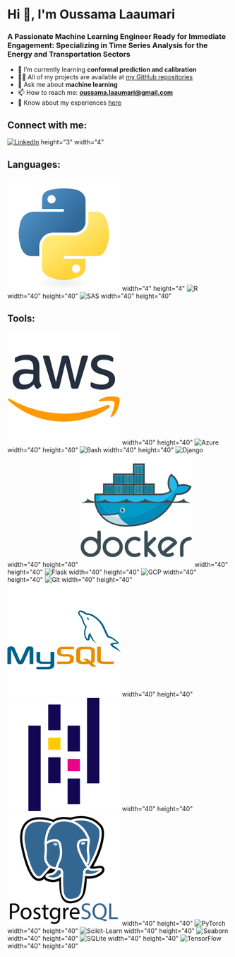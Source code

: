# Hi 👋, I'm Oussama Laaumari
### A Passionate Machine Learning Engineer Ready for Immediate Engagement: Specializing in Time Series Analysis for the Energy and Transportation Sectors

- 🌱 I’m currently learning **conformal prediction and calibration**
- 👨‍💻 All of my projects are available at [my GitHub repositories](https://github.com/olaaumari?tab=repositories)
- 💬 Ask me about **machine learning**
- 📫 How to reach me: **oussama.laaumari@gmail.com**
- 📄 Know about my experiences [here](https://drive.google.com/file/d/1JAD1i3JQ1iSKFu-TWol8PgKPwoBKsHfe/view?usp=drive_link)

## Connect with me:
[![LinkedIn](https://raw.githubusercontent.com/rahuldkjain/github-profile-readme-generator/master/src/images/icons/Social/linked-in-alt.svg)](https://www.linkedin.com/in/oussamalaaumari/) height="3" width="4"

## Languages:
![Python](https://raw.githubusercontent.com/devicons/devicon/master/icons/python/python-original.svg) width="4" height="4"
![R](https://www.vectorlogo.zone/logos/r-project/r-project-icon.svg) width="40" height="40"
![SAS](https://www.vectorlogo.zone/logos/sas/sas-icon.svg) width="40" height="40"

## Tools:
![AWS](https://raw.githubusercontent.com/devicons/devicon/master/icons/amazonwebservices/amazonwebservices-original-wordmark.svg) width="40" height="40"
![Azure](https://www.vectorlogo.zone/logos/microsoft_azure/microsoft_azure-icon.svg) width="40" height="40"
![Bash](https://www.vectorlogo.zone/logos/gnu_bash/gnu_bash-icon.svg) width="40" height="40"
![Django](https://cdn.worldvectorlogo.com/logos/django.svg) width="40" height="40"
![Docker](https://raw.githubusercontent.com/devicons/devicon/master/icons/docker/docker-original-wordmark.svg) width="40" height="40"
![Flask](https://www.vectorlogo.zone/logos/pocoo_flask/pocoo_flask-icon.svg) width="40" height="40"
![GCP](https://www.vectorlogo.zone/logos/google_cloud/google_cloud-icon.svg) width="40" height="40"
![Git](https://www.vectorlogo.zone/logos/git-scm/git-scm-icon.svg) width="40" height="40"
![MySQL](https://raw.githubusercontent.com/devicons/devicon/master/icons/mysql/mysql-original-wordmark.svg) width="40" height="40"
![Pandas](https://raw.githubusercontent.com/devicons/devicon/2ae2a900d2f041da66e950e4d48052658d850630/icons/pandas/pandas-original.svg) width="40" height="40"
![PostgreSQL](https://raw.githubusercontent.com/devicons/devicon/master/icons/postgresql/postgresql-original-wordmark.svg) width="40" height="40"
![PyTorch](https://www.vectorlogo.zone/logos/pytorch/pytorch-icon.svg) width="40" height="40"
![Scikit-Learn](https://upload.wikimedia.org/wikipedia/commons/0/05/Scikit_learn_logo_small.svg) width="40" height="40"
![Seaborn](https://seaborn.pydata.org/_images/logo-mark-lightbg.svg) width="40" height="40"
![SQLite](https://www.vectorlogo.zone/logos/sqlite/sqlite-icon.svg) width="40" height="40"
![TensorFlow](https://www.vectorlogo.zone/logos/tensorflow/tensorflow-icon.svg) width="40" height="40"
